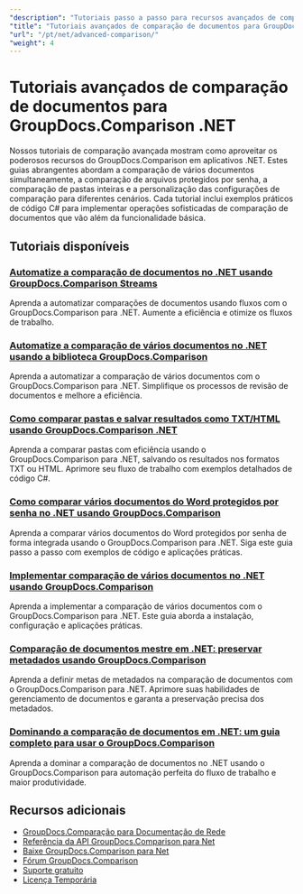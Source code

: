 ```yaml
---
"description": "Tutoriais passo a passo para recursos avançados de comparação, incluindo comparação de vários documentos, configurações de comparação e documentos protegidos."
"title": "Tutoriais avançados de comparação de documentos para GroupDocs.Comparison .NET"
"url": "/pt/net/advanced-comparison/"
"weight": 4
---
```


# Tutoriais avançados de comparação de documentos para GroupDocs.Comparison .NET

Nossos tutoriais de comparação avançada mostram como aproveitar os poderosos recursos do GroupDocs.Comparison em aplicativos .NET. Estes guias abrangentes abordam a comparação de vários documentos simultaneamente, a comparação de arquivos protegidos por senha, a comparação de pastas inteiras e a personalização das configurações de comparação para diferentes cenários. Cada tutorial inclui exemplos práticos de código C# para implementar operações sofisticadas de comparação de documentos que vão além da funcionalidade básica.

## Tutoriais disponíveis

### [Automatize a comparação de documentos no .NET usando GroupDocs.Comparison Streams](./net-document-comparison-groupdocs-streams/)
Aprenda a automatizar comparações de documentos usando fluxos com o GroupDocs.Comparison para .NET. Aumente a eficiência e otimize os fluxos de trabalho.

### [Automatize a comparação de vários documentos no .NET usando a biblioteca GroupDocs.Comparison](./groupdocs-comparison-net-multi-doc-automation/)
Aprenda a automatizar a comparação de vários documentos com o GroupDocs.Comparison para .NET. Simplifique os processos de revisão de documentos e melhore a eficiência.

### [Como comparar pastas e salvar resultados como TXT/HTML usando GroupDocs.Comparison .NET](./groupdocs-comparison-net-folder-comparison-tutorial/)
Aprenda a comparar pastas com eficiência usando o GroupDocs.Comparison para .NET, salvando os resultados nos formatos TXT ou HTML. Aprimore seu fluxo de trabalho com exemplos detalhados de código C#.

### [Como comparar vários documentos do Word protegidos por senha no .NET usando GroupDocs.Comparison](./compare-password-protected-docs-groupdocs-dotnet/)
Aprenda a comparar vários documentos do Word protegidos por senha de forma integrada usando o GroupDocs.Comparison para .NET. Siga este guia passo a passo com exemplos de código e aplicações práticas.

### [Implementar comparação de vários documentos no .NET usando GroupDocs.Comparison](./implement-multi-doc-comparison-groupdocs-net/)
Aprenda a implementar a comparação de vários documentos com o GroupDocs.Comparison para .NET. Este guia aborda a instalação, configuração e aplicações práticas.

### [Comparação de documentos mestre em .NET: preservar metadados usando GroupDocs.Comparison](./groupdocs-comparison-net-metadata-target/)
Aprenda a definir metas de metadados na comparação de documentos com o GroupDocs.Comparison para .NET. Aprimore suas habilidades de gerenciamento de documentos e garanta a preservação precisa dos metadados.

### [Dominando a comparação de documentos em .NET: um guia completo para usar o GroupDocs.Comparison](./mastering-document-comparison-groupdocs-dotnet/)
Aprenda a dominar a comparação de documentos no .NET usando o GroupDocs.Comparison para automação perfeita do fluxo de trabalho e maior produtividade.

## Recursos adicionais

- [GroupDocs.Comparação para Documentação de Rede](https://docs.groupdocs.com/comparison/net/)
- [Referência da API GroupDocs.Comparison para Net](https://reference.groupdocs.com/comparison/net/)
- [Baixe GroupDocs.Comparison para Net](https://releases.groupdocs.com/comparison/net/)
- [Fórum GroupDocs.Comparison](https://forum.groupdocs.com/c/comparison)
- [Suporte gratuito](https://forum.groupdocs.com/)
- [Licença Temporária](https://purchase.groupdocs.com/temporary-license/)